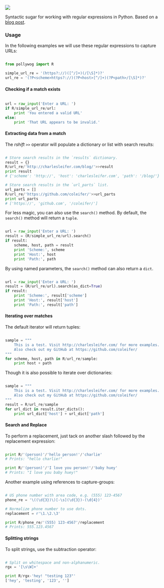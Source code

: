 ![](http://media.charlesleifer.com/blog/photos/p1419822415.19.png)

Syntactic sugar for working with regular expressions in Python. Based on a [blog post](http://charlesleifer.com/blog/playing-with-python-magic-methods-to-make-a-nicer-regex-api/).

### Usage

In the following examples we will use these regular expressions to capture URLs:

```python

from pollywog import R

simple_url_re = '(https?://)([^/]+)(/[\S]*)?'
url_re = '(?P<scheme>https?://)(?P<host>[^/]+)(?P<path>/[\S]*)?'
```

#### Checking if a match exists

```python

url = raw_input('Enter a URL: ')
if R/simple_url_re/url:
    print 'You entered a valid URL'
else:
    print 'That URL appears to be invalid.'
```

#### Extracting data from a match

The *rshift* `>>` operator will populate a dictionary or list with search results:

```python

# Store search results in the `results` dictionary.
result = {}
R/url_re/'http://charlesleifer.com/blog/'>>result
print result
# {'scheme': 'http://', 'host': 'charlesleifer.com', 'path': '/blog/'}

# Store search results in the `url_parts` list.
url_parts = []
R/url_re/'https://github.com/coleifer/'>>url_parts
print url_parts
# ['https://', 'github.com', '/coleifer/']
```

For less magic, you can also use the `search()` method. By default, the `search()` method will return a `tuple`.

```python

url = raw_input('Enter a URL: ')
result = (R/simple_url_re/url).search()
if result:
    scheme, host, path = result
    print 'Scheme:', scheme
    print 'Host:', host
    print 'Path:', path
```

By using named parameters, the `search()` method can also return a `dict`.

```python

url = raw_input('Enter a URL: ')
result = (R/url_re/url).search(as_dict=True)
if result:
    print 'Scheme:', result['scheme']
    print 'Host:', result['host']
    print 'Path:', result['path']
```

#### Iterating over matches

The default iterator will return tuples:

```python

sample = """
    This is a test. Visit http://charlesleifer.com/ for more examples.
    Also check out my GitHub at https://github.com/coleifer/
"""
for scheme, host, path in R/url_re/sample:
    print host + path
```

Though it is also possible to iterate over dictionaries:

```python

sample = """
    This is a test. Visit http://charlesleifer.com/ for more examples.
    Also check out my GitHub at https://github.com/coleifer/
"""
result = R/url_re/sample
for url_dict in result.iter_dicts():
    print url_dict['host'] + url_dict['path']
```

#### Search and Replace

To perform a replacement, just tack on another slash followed by the replacement expression:

```python

print R/'(person)'/'hello person!'/'charlie'
# Prints: "hello charlie!"

print R/'(person)'/'I love you person!'/'baby huey'
# Prints: "I love you baby huey!"
```

Another example using references to capture-groups:

```python

# US phone number with area code, e.g. (555) 123-4567
phone_re = '\((\d{3})\)[-\s](\d{3})-(\d{4})'

# Normalize phone number to use dots.
replacement = r'\1.\2.\3'

print R/phone_re/'(555) 123-4567'/replacement
# Prints: 555.123.4567
```

#### Splitting strings

To split strings, use the subtraction operator:

```python

# Split on whitespace and non-alphanumeric.
rgx = '[\s\W]+'

print R/rgx-'hey! "testing 123"'
['hey', 'testing', '123', '']
```

